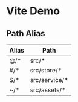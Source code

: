 # Vite Demo

## Path Alias

| Alias | Path           |
| ----- | -------------- |
| @/\*  | src/\*         |
| #/\*  | src/store/\*   |
| $/\*  | src/service/\* |
| ~/\*  | src/assets/\*  |
